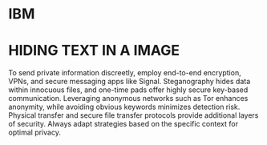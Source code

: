 # IBM


# HIDING TEXT IN A IMAGE 


To send private information discreetly, employ end-to-end encryption, VPNs, and secure messaging apps like Signal. Steganography hides data within innocuous files, and one-time pads offer highly secure key-based communication. Leveraging anonymous networks such as Tor enhances anonymity, while avoiding obvious keywords minimizes detection risk. Physical transfer and secure file transfer protocols provide additional layers of security. Always adapt strategies based on the specific context for optimal privacy.

